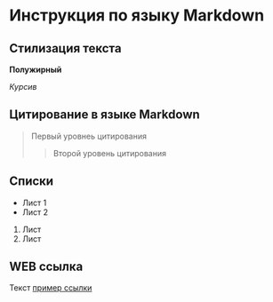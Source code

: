 # Инструкция по языку Markdown
## Стилизация текста

**Полужирный**

*Курсив*

## Цитирование в языке Markdown

> Первый уровнеь цитирования
>> Второй уровень цитирования

## Списки

* Лист 1
* Лист 2

1. Лист
2. Лист

## WEB ссылка

Текст [пример ссылки](http.example.com "всплывающая подсказка")
